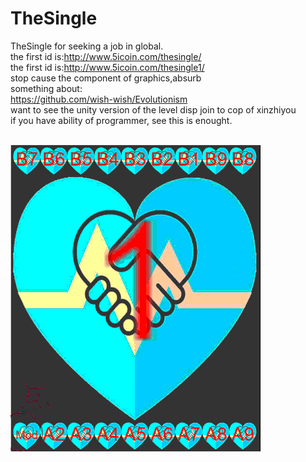 # TheSingle
TheSingle for seeking a job in global.<br/>
the first id is:http://www.5icoin.com/thesingle/<br/>
the first id is:http://www.5icoin.com/thesingle1/<br/>
stop cause the component of graphics,absurb<br/>
something about:<br/>
https://github.com/wish-wish/Evolutionism<br/>
want to see the unity version of the level disp join to cop of xinzhiyou<br/> 
if you have ability of programmer, see this is enought.<br/>
<br/>
<div class="left"><img src="Creator3.0.1/doc/117.gif" height="490" width="400" /></div>
